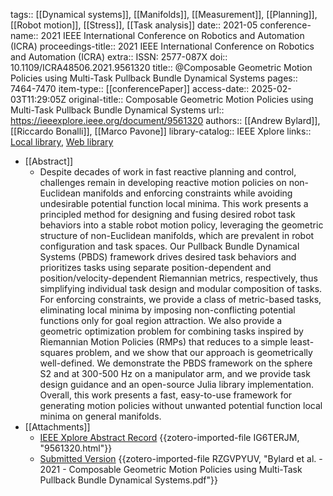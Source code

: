 tags:: [[Dynamical systems]], [[Manifolds]], [[Measurement]], [[Planning]], [[Robot motion]], [[Stress]], [[Task analysis]]
date:: 2021-05
conference-name:: 2021 IEEE International Conference on Robotics and Automation (ICRA)
proceedings-title:: 2021 IEEE International Conference on Robotics and Automation (ICRA)
extra:: ISSN: 2577-087X
doi:: 10.1109/ICRA48506.2021.9561320
title:: @Composable Geometric Motion Policies using Multi-Task Pullback Bundle Dynamical Systems
pages:: 7464-7470
item-type:: [[conferencePaper]]
access-date:: 2025-02-03T11:29:05Z
original-title:: Composable Geometric Motion Policies using Multi-Task Pullback Bundle Dynamical Systems
url:: https://ieeexplore.ieee.org/document/9561320
authors:: [[Andrew Bylard]], [[Riccardo Bonalli]], [[Marco Pavone]]
library-catalog:: IEEE Xplore
links:: [Local library](zotero://select/library/items/BK2WTVNY), [Web library](https://www.zotero.org/users/12562648/items/BK2WTVNY)

- [[Abstract]]
	- Despite decades of work in fast reactive planning and control, challenges remain in developing reactive motion policies on non-Euclidean manifolds and enforcing constraints while avoiding undesirable potential function local minima. This work presents a principled method for designing and fusing desired robot task behaviors into a stable robot motion policy, leveraging the geometric structure of non-Euclidean manifolds, which are prevalent in robot configuration and task spaces. Our Pullback Bundle Dynamical Systems (PBDS) framework drives desired task behaviors and prioritizes tasks using separate position-dependent and position/velocity-dependent Riemannian metrics, respectively, thus simplifying individual task design and modular composition of tasks. For enforcing constraints, we provide a class of metric-based tasks, eliminating local minima by imposing non-conflicting potential functions only for goal region attraction. We also provide a geometric optimization problem for combining tasks inspired by Riemannian Motion Policies (RMPs) that reduces to a simple least-squares problem, and we show that our approach is geometrically well-defined. We demonstrate the PBDS framework on the sphere S2 and at 300-500 Hz on a manipulator arm, and we provide task design guidance and an open-source Julia library implementation. Overall, this work presents a fast, easy-to-use framework for generating motion policies without unwanted potential function local minima on general manifolds.
- [[Attachments]]
	- [IEEE Xplore Abstract Record](https://ieeexplore.ieee.org/document/9561320) {{zotero-imported-file IG6TERJM, "9561320.html"}}
	- [Submitted Version](https://arxiv.org/pdf/2101.01297) {{zotero-imported-file RZGVPYUV, "Bylard et al. - 2021 - Composable Geometric Motion Policies using Multi-Task Pullback Bundle Dynamical Systems.pdf"}}